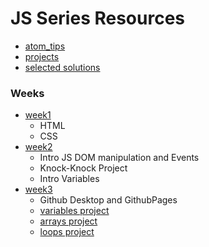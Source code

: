 # JS Series Resources

* [atom_tips](atom_tips)
* [projects](https://github.com/galvanizejs?tab=repositories)
* [selected solutions](https://github.com/galvanizejs/solutions)

### Weeks

* [week1](week_1)
  * HTML
  * CSS
* [week2](week_2.md)
  * Intro JS DOM manipulation and Events
  * Knock-Knock Project
  * Intro Variables
* [week3](week_3)
  * Github Desktop and GithubPages
  * [variables project](https://github.com/galvanizejs/prep-week2-project1)
  * [arrays project](https://github.com/galvanizejs/prep-week2-project2)
  * [loops project](https://github.com/galvanizejs/prep-week2-project3)
